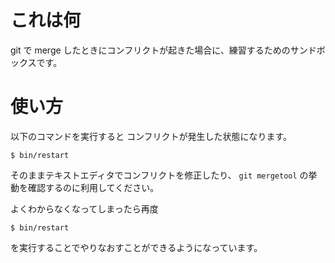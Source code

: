 # これは何

git で merge したときにコンフリクトが起きた場合に、練習するためのサンドボックスです。

# 使い方

以下のコマンドを実行すると コンフリクトが発生した状態になります。

```
$ bin/restart
```

そのままテキストエディタでコンフリクトを修正したり、
`git mergetool` の挙動を確認するのに利用してください。

よくわからなくなってしまったら再度

```
$ bin/restart
```

を実行することでやりなおすことができるようになっています。
